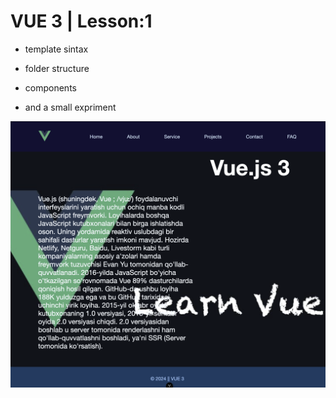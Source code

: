 #  VUE 3  |   Lesson:1
 
- template sintax
- folder structure
- components

- and a small expriment


![alt text](./Screenshot%202024-11-05%20at%2005.12.56.png)





